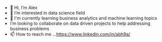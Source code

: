 - 👋 Hi, I’m Alex
- 👀 I’m interested in data science field 
- 🌱 I'm currently learning business analytics and machine learning topics
- I’m looking to collaborate on data driven projects to help addressing business problems
- 📫 How to reach me ...https://www.linkedin.com/in/abh9a/

<!---
alexbh10/alexbh10 is a ✨ special ✨ repository because its `README.md` (this file) appears on your GitHub profile.
You can click the Preview link to take a look at your changes.
--->
